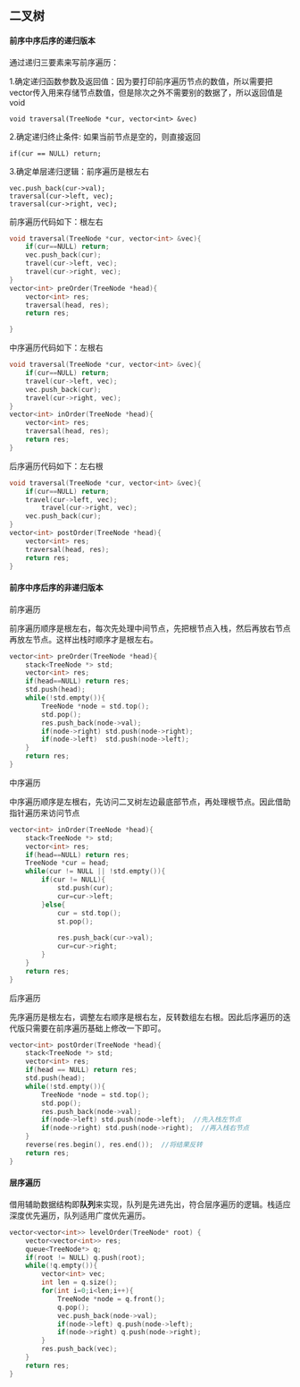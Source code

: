 ## 二叉树

#### 前序中序后序的递归版本

通过递归三要素来写前序遍历：

1.确定递归函数参数及返回值：因为要打印前序遍历节点的数值，所以需要把vector传入用来存储节点数值，但是除次之外不需要别的数据了，所以返回值是void

`void traversal(TreeNode *cur, vector<int> &vec)`

2.确定递归终止条件: 如果当前节点是空的，则直接返回

`if(cur == NULL) return;`

3.确定单层递归逻辑：前序遍历是根左右

```
vec.push_back(cur->val);
traversal(cur->left, vec);
traversal(cur->right, vec);
```

前序遍历代码如下：根左右

```c++
void traversal(TreeNode *cur, vector<int> &vec){
	if(cur==NULL) return;
	vec.push_back(cur);
	travel(cur->left, vec);
	travel(cur->right, vec);
}
vector<int> preOrder(TreeNode *head){
	vector<int> res;
	traversal(head, res);
	return res;

}

```

中序遍历代码如下：左根右

```c++
void traversal(TreeNode *cur, vector<int> &vec){
	if(cur==NULL) return;
	travel(cur->left, vec);
	vec.push_back(cur);
	travel(cur->right, vec);
}
vector<int> inOrder(TreeNode *head){
	vector<int> res;
	traversal(head, res);
	return res;
}

```

后序遍历代码如下：左右根

```c++
void traversal(TreeNode *cur, vector<int> &vec){
	if(cur==NULL) return;
	travel(cur->left, vec);
    	travel(cur->right, vec);
	vec.push_back(cur);
}
vector<int> postOrder(TreeNode *head){
	vector<int> res;
	traversal(head, res);
	return res;
}
```

#### 前序中序后序的非递归版本

前序遍历

前序遍历顺序是根左右，每次先处理中间节点，先把根节点入栈，然后再放右节点再放左节点。这样出栈时顺序才是根左右。

```c++
vector<int> preOrder(TreeNode *head){
    stack<TreeNode *> std;
    vector<int> res;
    if(head==NULL) return res;
    std.push(head);
    while(!std.empty()){
        TreeNode *node = std.top();
        std.pop();
        res.push_back(node->val);
        if(node->right) std.push(node->right);
        if(node->left)  std.push(node->left);
    }
    return res;
}
```

中序遍历

中序遍历顺序是左根右，先访问二叉树左边最底部节点，再处理根节点。因此借助指针遍历来访问节点

```c++
vector<int> inOrder(TreeNode *head){
    stack<TreeNode *> std;
    vector<int> res;
    if(head==NULL) return res;
    TreeNode *cur = head;
    while(cur != NULL || !std.empty()){
        if(cur != NULL){
            std.push(cur);
            cur=cur->left;
        }else{
            cur = std.top();
            st.pop();
            
            res.push_back(cur->val);
            cur=cur->right;
        }
    }
    return res;
}
```

后序遍历

先序遍历是根左右，调整左右顺序是根右左，反转数组左右根。因此后序遍历的迭代版只需要在前序遍历基础上修改一下即可。

```c++
vector<int> postOrder(TreeNode *head){
    stack<TreeNode *> std;
    vector<int> res;
    if(head == NULL) return res;
    std.push(head);
    while(!std.empty()){
        TreeNode *node = std.top();
        std.pop();
        res.push_back(node->val);
        if(node->left) std.push(node->left);  //先入栈左节点
        if(node->right) std.push(node->right);  //再入栈右节点
    }
    reverse(res.begin(), res.end());  //将结果反转
    return res;
}
```

#### 层序遍历

借用辅助数据结构即**队列**来实现，队列是先进先出，符合层序遍历的逻辑。栈适应深度优先遍历，队列适用广度优先遍历。

```c++
vector<vector<int>> levelOrder(TreeNode* root) {
    vector<vector<int>> res;
    queue<TreeNode*> q;
    if(root != NULL) q.push(root);
    while(!q.empty()){
        vector<int> vec;
        int len = q.size();
        for(int i=0;i<len;i++){
            TreeNode *node = q.front();
            q.pop();
            vec.push_back(node->val);
            if(node->left) q.push(node->left);
            if(node->right) q.push(node->right);
        }
        res.push_back(vec);
    }
    return res;
}
```







